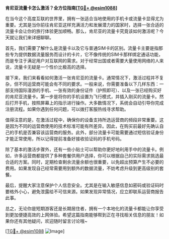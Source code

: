 **肯尼亚流量卡怎么激活？全方位指南[[TG💪+ @esim1088](https://t.me/s/esim1088)]**

在当今这个高度互联的世界里，拥有一张适合当地使用的手机卡或流量卡显得尤为重要。尤其是当你前往肯尼亚这样充满活力和发展潜力的国家时，选择一张合适的流量卡会让你的旅行体验更加顺畅。那么，肯尼亚的流量卡究竟该如何激活呢？今天就让我们来详细聊聊。

首先，我们需要了解什么是流量卡以及它与普通SIM卡的区别。流量卡主要是指那些专为提供数据流量服务而设计的卡片，它不像传统的SIM卡那样绑定通话功能，而是专注于满足用户对互联网的需求。对于经常出国或者需要大量使用网络的人来说，流量卡无疑是一个性价比极高的选择。

接下来，我们来看看如何激活一张肯尼亚的流量卡。通常情况下，激活过程并不复杂，但不同运营商可能会有不同的要求。一般来说，你需要准备以下几样东西：一部支持国际漫游的手机、一张有效的身份证件（护照即可）、以及一张已经购买好的肯尼亚流量卡。第一步是将你的手机设置为飞行模式，并插入刚买的流量卡。然后打开手机，按照屏幕上的指示进行操作。大多数情况下，系统会自动引导你完成注册流程。如果你遇到任何问题，可以拨打客服热线寻求帮助。

值得注意的是，在激活过程中，确保你的设备支持所选运营商的频段非常重要。这是因为不同的运营商使用的技术标准可能有所差异。因此，在购买前最好先确认自己的手机是否兼容该运营商的服务。此外，部分流量卡可能需要通过短信验证身份才能正常使用，所以记得提前准备好接收验证码的手机号码。

除了基本的激活步骤外，还有一些小贴士可以帮助你更好地利用手中的流量卡。例如，许多运营商都提供了多种套餐供用户选择，你可以根据自己的实际需求挑选最合适的方案。同时，定期检查剩余流量余额也很重要，以免超出预算产生不必要的费用。如果发现自己经常需要用到额外的数据流量，不妨考虑升级到更高级别的套餐。

最后，提醒大家注意保护个人信息安全。尤其是在输入敏感信息如密码或验证码时要格外小心，避免泄露给不可信来源。如果发现异常情况，应立即联系运营商报告此事。

总之，无论你是短期游客还是长期居住者，拥有一个本地化的流量卡都能让你享受到更加便捷高效的上网体验。希望这篇指南能够帮到正在寻找相关信息的朋友！如果你还有其他疑问，欢迎随时留言讨论哦~

[[TG💪+ @esim1088](https://t.me/s/esim1088) ![Image](https://i.postimg.cc/4NQfJmqS/Snipaste-2025-05-13-00-14-12.png)]